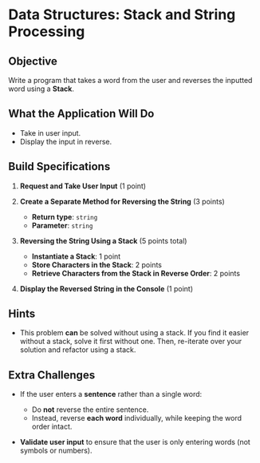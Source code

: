 # Data Structures: Stack and String Processing

## Objective
Write a program that takes a word from the user and reverses the inputted word using a **Stack**.

## What the Application Will Do
- Take in user input.
- Display the input in reverse.

## Build Specifications

1. **Request and Take User Input** (1 point)

2. **Create a Separate Method for Reversing the String** (3 points)
   - **Return type**: `string`
   - **Parameter**: `string`

3. **Reversing the String Using a Stack** (5 points total)
   - **Instantiate a Stack**: 1 point
   - **Store Characters in the Stack**: 2 points
   - **Retrieve Characters from the Stack in Reverse Order**: 2 points

4. **Display the Reversed String in the Console** (1 point)

## Hints
- This problem **can** be solved without using a stack. If you find it easier without a stack, solve it first without one. Then, re-iterate over your solution and refactor using a stack.

## Extra Challenges
- If the user enters a **sentence** rather than a single word:
  - Do **not** reverse the entire sentence.
  - Instead, reverse **each word** individually, while keeping the word order intact.
  
- **Validate user input** to ensure that the user is only entering words (not symbols or numbers).
